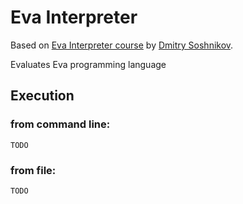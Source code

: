 # Eva Interpreter
Based on [Eva Interpreter course](https://www.dmitrysoshnikov.education/p/parser-from-scratch) by [Dmitry Soshnikov](https://www.dmitrysoshnikov.education/).

Evaluates Eva programming language

## Execution
### from command line:
```
TODO
```
### from file:
```
TODO
```
